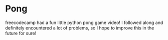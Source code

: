 # Pong
freecodecamp had a fun little python pong game video! I followed along and definitely encountered a lot of problems, so I hope to improve this in the future for sure!
